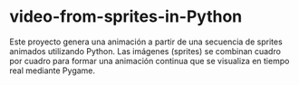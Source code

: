 # video-from-sprites-in-Python
Este proyecto genera una animación a partir de una secuencia de sprites animados utilizando Python. Las imágenes (sprites) se combinan cuadro por cuadro para formar una animación continua que se visualiza en tiempo real mediante Pygame.
